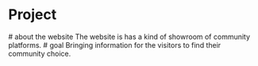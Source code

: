 <h1>Project</h1>
# about the website
The website is has a kind of showroom of community platforms.
# goal
Bringing information for the visitors to find their community choice.
